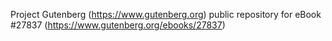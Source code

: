 Project Gutenberg (https://www.gutenberg.org) public repository for eBook #27837 (https://www.gutenberg.org/ebooks/27837)
